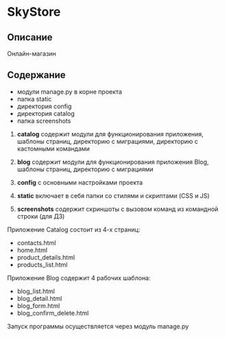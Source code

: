# SkyStore

## Описание

Онлайн-магазин

## Содержание

* модули manage.py в корне проекта
* папка static
* директория config
* директория catalog
* папка screenshots

1. **catalog** содержит модули для функционирования приложения, шаблоны страниц, директорию с миграциями, директорию с кастомными командами

2. **blog** содержит модули для функционирования приложения Blog, шаблоны страниц, директорию с миграциями

3. **config** с основными настройками проекта

4. **static** включает в себя папки со стилями и скриптами (CSS и JS)

5. **screenshots** содержит скриншоты с вызовом команд из командной строки (для ДЗ)


Приложение Catalog состоит из 4-х страниц:

* contacts.html
* home.html
* product_details.html
* products_list.html

Приложение Blog содержит 4 рабочих шаблона:

* blog_list.html
* blog_detail.html
* blog_form.html
* blog_confirm_delete.html

Запуск программы осуществляется через модуль manage.py

